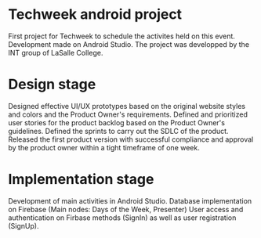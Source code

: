 # Techweek android project
First project for Techweek to schedule the activites held on this event. Development made on Android Studio. The project was developped by the INT group of LaSalle College. 
# Design stage
Designed effective UI/UX prototypes based on the original website styles and colors and the Product Owner's requirements.
Defined and prioritized user stories for the product backlog based on the Product Owner's guidelines.
Defined the sprints to carry out the SDLC of the product. Released the first product version with successful compliance and approval by the product owner within a tight timeframe of one week.
# Implementation stage
Development of main activities in Android Studio.
Database implementation on Firebase (Main nodes: Days of the Week, Presenter)
User access and authentication on Firbase methods (SignIn) as well as user registration (SignUp).
